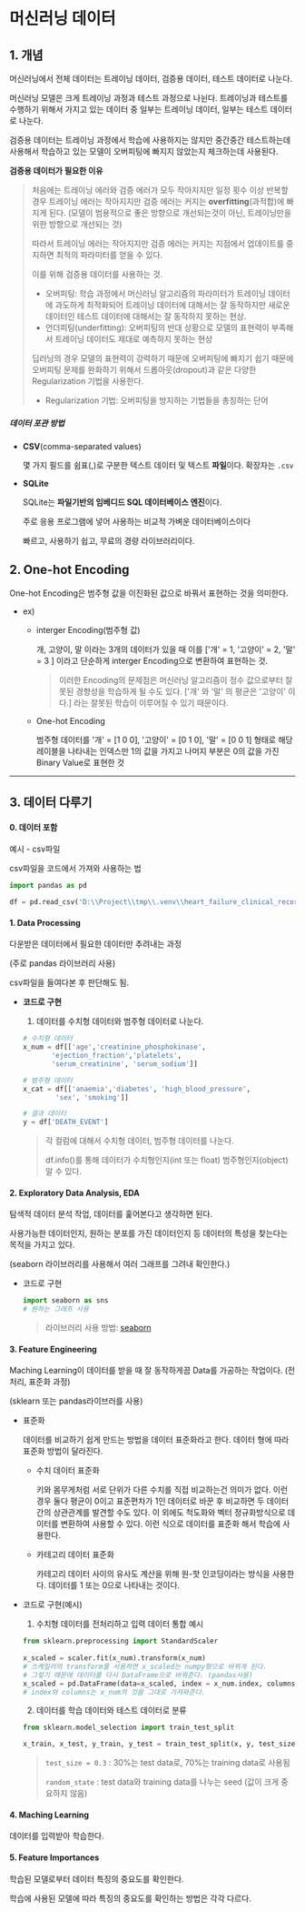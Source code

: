 # 머신러닝 데이터

## 1. 개념

머신러닝에서 전체 데이터는 트레이닝 데이터, 검증용 데이터, 테스트 데이터로 나눈다.

머신러닝 모델은 크게 트레이닝 과정과 테스트 과정으로 나뉜다.  트레이닝과 테스트를 수행하기 위해서 가지고 있는 데이터 중 일부는 트레이닝 데이터, 일부는 테스트 데이터로 나눈다.

검증용 데이터는 트레이닝 과정에서 학습에 사용하지는 않지만 중간중간 테스트하는데 사용해서 학습하고 있는 모델이 오버피팅에 빠지지 않았는지 체크하는데 사용된다.

**검증용 데이터가 필요한 이유**

> 처음에는 트레이닝 에러와 검증 에러가 모두 작아지지만 일정 횟수 이상 반복할 경우 트레이닝 에러는 작아지지만 검증 에러는 커지는 **overfitting**(과적합)에 빠지게 된다. (모델이 범용적으로 좋은 방향으로 개선되는것이 아닌, 트레이닝만을 위한 방향으로 개선되는 것)
>
> 따라서 트레이닝 에러는 작아지지만 검증 에러는 커지는 지점에서 업데이트를 중지하면 최적의 파라미터를 얻을 수 있다.
>
> 이를 위해 검증용 데이터를 사용하는 것.
>
> - 오버피팅: 학습 과정에서 머신러닝 알고리즘의 파라미터가 트레이닝 데이터에 과도하게 최적화되어 트레이닝 데이터에 대해서는 잘 동작하지만 새로운 데이터인 테스트 데이터에 대해서는 잘 동작하지 못하는 현상.
> - 언더피팅(underfitting): 오버피팅의 반대 상황으로 모델의 표현력이 부족해서 트레이닝 데이터도 제대로 예측하지 못하는 현상
>
> 딥러닝의 경우 모델의 표현력이 강력하기 때문에 오버피팅에 빠지기 쉽기 때문에 오버피팅 문제를 완화하기 위해서 드롭아웃(dropout)과 같은 다양한 Regularization 기법을 사용한다.
>
> - Regularization 기법: 오버피팅을 방지하는 기법들을 총칭하는 단어



##### 데이터 포관 방법

- **CSV**(comma-separated values)

  몇 가지 필드를 쉼표(,)로 구분한 텍스트 데이터 및 텍스트 **파일**이다. 확장자는 `.csv`

- **SQLite**

  SQLite는 **파일기반의 임베디드 SQL 데이터베이스 엔진**이다.

  주로 응용 프로그램에 넣어 사용하는 비교적 가벼운 데이터베이스이다

  빠르고, 사용하기 쉽고, 무료의 경량 라이브러리이다.

## 2. One-hot Encoding

One-hot Encoding은 범주형 값을 이진화된 값으로 바꿔서 표현하는 것을 의미한다. 

- ex)

  - interger Encoding(범주형 값)

    개, 고양이, 말 이라는 3개의 데이터가 있을 때 이를 ['개' = 1, '고양이' = 2, '말' = 3 ] 이라고 단순하게 interger Encoding으로 변환하여 표현하는 것.

    > 이러한 Encoding의 문제점은 머신러닝 알고리즘이 정수 값으로부터 잘못된 경향성을 학습하게 될 수도 있다. ['개' 와 '말' 의 평균은 '고양이' 이다.] 라는 잘못된 학습이 이루어질 수 있기 때문이다.

  - One-hot Encoding

    범주형 데이터를 '개' = [1 0 0], '고양이' = [0 1 0], '말' = [0 0 1] 형태로 해당 레이블을 나타내는 인덱스만 1의 값을 가지고 나머지 부분은 0의 값을 가진 Binary Value로 표현한 것

---

## 3. 데이터 다루기

#### 0. 데이터 포함

예시 - csv파일

csv파일을 코드에서 가져와 사용하는 법

```python
import pandas as pd

df = pd.read_csv('D:\\Project\\tmp\\.venv\\heart_failure_clinical_records_dataset.csv')
```

#### 1. Data Processing

다운받은 데이터에서 필요한 데이터만 추려내는 과정

(주로 pandas 라이브러리 사용)

csv파일을 들여다본 후 판단해도 됨.

- **코드로 구현**

  1. 데이터를 수치형 데이터와 범주형 데이터로 나눈다.

  ```python
  # 수치형 데이터
  x_num = df[['age','creatinine_phosphokinase',    
         'ejection_fraction','platelets',     
         'serum_creatinine', 'serum_sodium']]
  
  # 범주형 데이터
  x_cat = df[['anaemia','diabetes', 'high_blood_pressure', 
          'sex', 'smoking']]
  
  # 결과 데이터
  y = df['DEATH_EVENT']
  ```

  >각 컬럼에 대해서 수치형 데이터, 범주형 데이터를 나눈다.
  >
  >df.info()를 통해 데이터가 수치형인지(int 또는 float) 범주형인지(object) 알 수 있다.



#### 2. Exploratory Data Analysis, EDA

탐색적 데이터 분석 작업, 데이터를 훑어본다고 생각하면 된다.

사용가능한 데이터인지, 원하는 분포를 가진 데이터인지 등 데이터의 특성을 찾는다는 목적을 가지고 있다.

(seaborn 라이브러리를 사용해서 여러 그래프를 그려내 확인한다.)

- 코드로 구현

  ```python
  import seaborn as sns
  # 원하는 그래프 사용
  ```

  > 라이브러리 사용 방법: [seaborn](https://github.com/HibernationNo1/TIL/blob/master/study_Machine_learning/python_module/seaborn.md) 



#### 3. Feature Engineering

Maching Learning이 데이터를 받을 때 잘 동작하게끔 Data를 가공하는 작업이다. (전처리, 표준화 과정)

(sklearn 또는 pandas라이브러를 사용)

- 표준화

  데이터를 비교하기 쉽게 만드는 방법을 데이터 표준화라고 한다. 데이터 형에 따라 표준화 방법이 달라진다. 

  - 수치 데이터 표준화

    키와 몸무게처럼 서로 단위가 다른 수치를 직접 비교하는건 의미가 없다. 이런 경우 둘다 평균이 0이고 표준편차가 1인 데이터로 바꾼 후 비교하면 두 데이터간의 상관관계를 발견할 수도 있다. 이 외에도 척도화와 벡터 정규화방식으로 데이터를 변환하여 사용할 수 있다. 이런 식으로 데이터를 표준화 해서 학습에 사용한다.

  - 카테고리 데이터 표준화

    카테고리 데이터 사이의 유사도 계산을 위해 원-핫 인코딩이라는 방식을 사용한다. 데이터를 1 또는 0으로 나타내는 것이다. 



- 코드로 구현(예시)

  1. 수치형 데이터를 전처리하고 입력 데이터 통합 예시

  ```python
  from sklearn.preprocessing import StandardScaler
   
  x_scaled = scaler.fit(x_num).transform(x_num)
  # 스케일러의 transform를 사용하면 x_scaled는 numpy형으로 바뀌게 된다.
  # 그렇기 때문에 데이터를 다시 DataFrame으로 바꿔준다. (pandas사용)
  x_scaled = pd.DataFrame(data=x_scaled, index = x_num.index, columns = x_num.columns)
  # index와 columns는 x_num의 것을 그대로 가져와준다.
  ```

  2. 데이터를  학습 데이터와 테스트 데이터로 분류

  ```python
  from sklearn.model_selection import train_test_split
  
  x_train, x_test, y_train, y_test = train_test_split(x, y, test_size = 0.3, random_state = 1)
  ```

  > `test_size = 0.3` : 30%는 test data로, 70%는 training data로 사용됨
  >
  > `random_state` : test data와 training data를 나누는 seed (값이 크게 중요하지 않음)

  

#### 4. Maching Learning

데이터를 입력받아 학습한다.



#### 5. Feature Importances

학습된 모델로부터 데이터 특징의 중요도를 확인한다.

학습에 사용된 모델에 따라 특징의 중요도를 확인하는 방법은 각각 다르다.